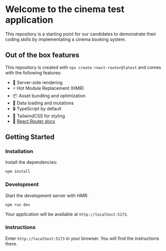 # Welcome to the cinema test application

This repository is a starting point for our candidates to demonstrate their coding skills by implementating a cinema booking system.

## Out of the box features

This repository is created with `npx create-react-router@latest` and comes with the following features:

- 🚀 Server-side rendering
- ⚡️ Hot Module Replacement (HMR)
- 📦 Asset bundling and optimization
- 🔄 Data loading and mutations
- 🔒 TypeScript by default
- 🎉 TailwindCSS for styling
- 📖 [React Router docs](https://reactrouter.com/)

## Getting Started

### Installation

Install the dependencies:

```bash
npm install
```

### Development

Start the development server with HMR:

```bash
npm run dev
```

Your application will be available at `http://localhost:5173`.

### Instructions

Enter `http://localhost:5173` in your browser. You will find the instructions there.
